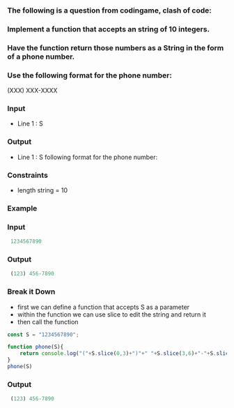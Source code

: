[category]: <> (Coding)
[date]: <> (2023/04/19)
[title]: <> (Codingame Question 25)

### The following is a question from codingame, clash of code:

### Implement a function that accepts an string of 10 integers.

### Have the function return those numbers as a String in the form of a phone number.

### Use the following format for the phone number:
(XXX) XXX-XXXX

### Input
- Line 1 : S

### Output
- Line 1 : S following format for the phone number:

### Constraints
- length string = 10

### Example

### Input
```javascript
 1234567890
 ```
### Output
```javascript
 (123) 456-7890
 ```

### Break it Down
- first we can define a function that accepts S as a parameter
- within the function we can use slice to edit the string and return it
- then call the function

```javascript
const S = "1234567890";

function phone(S){
    return console.log("("+S.slice(0,3)+")"+" "+S.slice(3,6)+"-"+S.slice(6,10))
}
phone(S)
```
### Output
```javascript
 (123) 456-7890
 ```